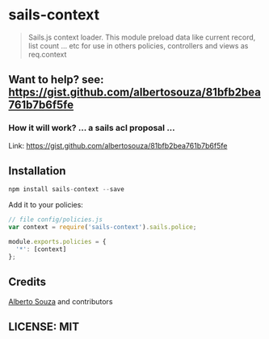 # sails-context

> Sails.js context loader.
> This module preload data like current record, list count ... etc for use in others policies, controllers and views as req.context

## Want to help? see: https://gist.github.com/albertosouza/81bfb2bea761b7b6f5fe

### How it will work? ... a sails acl proposal ...

Link: https://gist.github.com/albertosouza/81bfb2bea761b7b6f5fe

## Installation

```js
npm install sails-context --save
```

Add it to your policies:

```js
// file config/policies.js
var context = require('sails-context').sails.police;

module.exports.policies = {
  '*': [context]
};

```

## Credits
[Alberto Souza](https://github.com/albertosouza/) and contributors

## LICENSE: MIT
